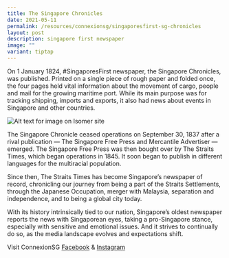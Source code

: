 ```yaml
---
title: The Singapore Chronicles
date: 2021-05-11
permalink: /resources/connexionsg/singaporesfirst-sg-chronicles
layout: post
description: singapore first newspaper
image: ""
variant: tiptap
---
```

On 1 January 1824, #SingaporesFirst newspaper, the Singapore Chronicles, was published. Printed on a single piece of rough paper and folded once, the four pages held vital information about the movement of cargo, people and mail for the growing maritime port. While its main purpose was for tracking shipping, imports and exports, it also had news about events in Singapore and other countries.

![Alt text for image on Isomer site](/images/sgfirst_newspaper.jpg)

The Singapore Chronicle ceased operations on September 30, 1837 after a rival publication — The Singapore Free Press and Mercantile Advertiser — emerged. The Singapore Free Press was then bought over by The Straits Times, which began operations in 1845. It soon began to publish in different languages for the multiracial population.

Since then, The Straits Times has become Singapore’s newspaper of record, chronicling our journey from being a part of the Straits Settlements, through the Japanese Occupation, merger with Malaysia, separation and independence, and to being a global city today. 

With its history intrinsically tied to our nation, Singapore’s oldest newspaper reports the news with Singaporean eyes, taking a pro-Singapore stance, especially with sensitive and emotional issues. And it strives to continually do so, as the media landscape evolves and expectations shift.

Visit ConnexionSG [Facebook](https://www.facebook.com/ConnexionSG) & [Instagram](https://www.instagram.com/connexionsg/)